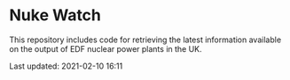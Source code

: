 # Nuke Watch

This repository includes code for retrieving the latest information available on the output of EDF nuclear power plants in the UK.

Last updated: 2021-02-10 16:11